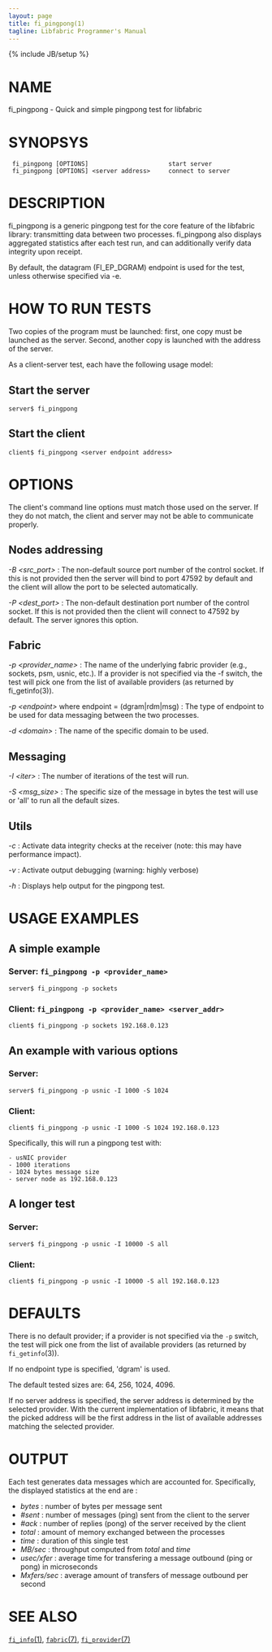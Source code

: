 ```yaml
---
layout: page
title: fi_pingpong(1)
tagline: Libfabric Programmer's Manual
---
```

{% include JB/setup %}


# NAME

fi_pingpong  \- Quick and simple pingpong test for libfabric


# SYNOPSYS
```
 fi_pingpong [OPTIONS]						start server
 fi_pingpong [OPTIONS] <server address>		connect to server
```


# DESCRIPTION

fi_pingpong is a generic pingpong test for the core feature of the libfabric library: transmitting data between two processes. fi_pingpong also displays aggregated statistics after each test run, and can additionally verify data integrity upon receipt.

By default, the datagram (FI_EP_DGRAM) endpoint is used for the test, unless otherwise specified via -e.

# HOW TO RUN TESTS

Two copies of the program must be launched: first, one copy must be launched as the server. Second, another copy is launched with the address of the server.

As a client-server test, each have the following usage model:

## Start the server
```
server$ fi_pingpong
```

## Start the client
```
client$ fi_pingpong <server endpoint address>
```


# OPTIONS

The client's command line options must match those used on the server. If they do not match, the client and server may not be able to communicate properly.

## Nodes addressing

*-B \<src_port\>*
: The non-default source port number of the control socket. If this is not
  provided then the server will bind to port 47592 by default and the client
  will allow the port to be selected automatically.

*-P \<dest_port\>*
: The non-default destination port number of the control socket. If this is not
  provided then the client will connect to 47592 by default. The server ignores
  this option.

## Fabric

*-p \<provider_name\>*
: The name of the underlying fabric provider (e.g., sockets, psm, usnic, etc.). If a provider is not specified via the -f switch, the test will pick one from the list of available providers (as returned by fi_getinfo(3)).

*-p \<endpoint\>* where endpoint = (dgram|rdm|msg)
: The type of endpoint to be used for data messaging between the two processes.

*-d \<domain\>*
: The name of the specific domain to be used.

## Messaging

*-I \<iter\>*
: The number of iterations of the test will run.

*-S \<msg_size\>*
: The specific size of the message in bytes the test will use or 'all' to run all the default sizes.

## Utils

*-c*
: Activate data integrity checks at the receiver (note: this may have performance impact).

*-v*
: Activate output debugging (warning: highly verbose)

*-h*
: Displays help output for the pingpong test.


# USAGE EXAMPLES

## A simple example

### Server: `fi_pingpong -p <provider_name>`
`server$ fi_pingpong -p sockets`

### Client: `fi_pingpong -p <provider_name> <server_addr>`
`client$ fi_pingpong -p sockets 192.168.0.123`

## An example with various options

### Server:
`server$ fi_pingpong -p usnic -I 1000 -S 1024`

### Client:
`client$ fi_pingpong -p usnic -I 1000 -S 1024 192.168.0.123`


Specifically, this will run a pingpong test with:

	- usNIC provider
	- 1000 iterations
	- 1024 bytes message size
	- server node as 192.168.0.123

## A longer test

### Server:
`server$ fi_pingpong -p usnic -I 10000 -S all`

### Client:
`client$ fi_pingpong -p usnic -I 10000 -S all 192.168.0.123`


# DEFAULTS

There is no default provider; if a provider is not specified via the `-p` switch, the test will pick one from the list of available providers (as returned by `fi_getinfo`(3)).

If no endpoint type is specified, 'dgram' is used.

The default tested sizes are:  64, 256, 1024, 4096.

If no server address is specified, the server address is determined by the selected provider. With the current implementation of libfabric, it means that the picked address will be the first address in the list of available addresses matching the selected provider.


# OUTPUT

Each test generates data messages which are accounted for. Specifically, the displayed statistics at the end are :

 - *bytes*          : number of bytes per message sent
 - *#sent*          : number of messages (ping) sent from the client to the server
 - *#ack*           : number of replies (pong) of the server received by the client
 - *total*          : amount of memory exchanged between the processes
 - *time*           : duration of this single test
 - *MB/sec*         : throughput computed from *total* and *time*
 - *usec/xfer*      : average time for transfering a message outbound (ping or pong) in microseconds
 - *Mxfers/sec*     : average amount of transfers of message outbound per second


# SEE ALSO

[`fi_info`(1)](info.1.html),
[`fabric`(7)](fabric.7.html),
[`fi_provider`(7)](fi_provider.7.html)
